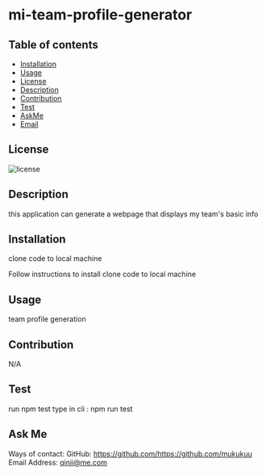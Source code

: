 # mi-team-profile-generator

## Table of contents

* [Installation](#installation)
* [Usage](#usage)
* [License](#license)
* [Description](#Description)
* [Contribution](#Contribution)
* [Test](#Test)
* [AskMe](#AskMe)
* [Email](#Email)

## License

 

![license]()



## Description
this application can generate a webpage that displays my team's basic info

## Installation
clone code to local machine

Follow instructions to install
clone code to local machine

## Usage
team profile generation

## Contribution
N/A

## Test
run npm test type in cli : npm run test

## Ask Me
Ways of contact:
GitHub: https://github.com/https://github.com/mukukuu
Email Address: qinii@me.com
